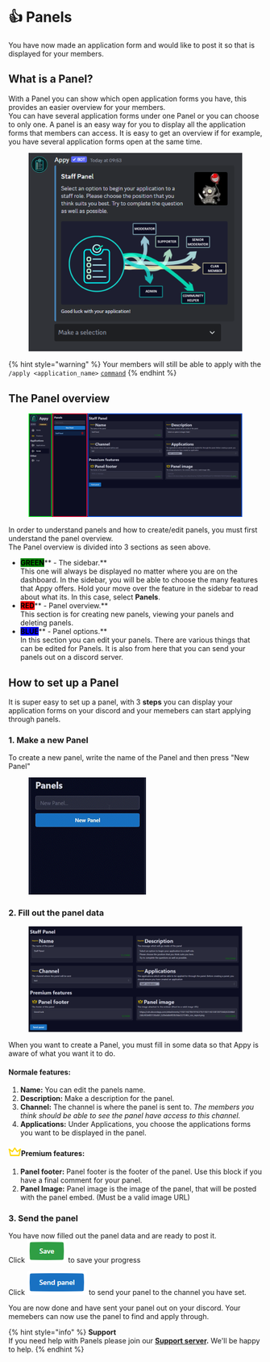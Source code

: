 # 👍 Panels

You have now made an application form and would like to post it so that is displayed for your members.

## What is a Panel?&#x20;

With a Panel you can show which open application forms you have, this provides an easier overview for your members.\
You can have several application forms under one Panel or you can choose to only one. A panel is an easy way for you to display all the application forms that members can access. It is easy to get an overview if for example, you have several application forms open at the same time.

<figure><img src="../../.gitbook/assets/Panel Exampel.png" alt=""><figcaption></figcaption></figure>

{% hint style="warning" %}
Your members will still be able to apply with the `/apply <application_name>` [`command`](../../resources/commands.md)&#x20;
{% endhint %}

## The Panel overview

<figure><img src="../../.gitbook/assets/Panel Overview.png" alt=""><figcaption></figcaption></figure>

In order to understand panels and how to create/edit panels, you must first understand the panel overview.\
The Panel overview is divided into 3 sections as seen above.

* <mark style="background-color:green;">**GREEN**</mark>** - The sidebar.** \
  This one will always be displayed no matter where you are on the dashboard. In the sidebar, you will be able to choose the many features that Appy offers. Hold your move over the feature in the sidebar to read about what its. In this case, select **Panels**.&#x20;
* <mark style="background-color:red;">**RED**</mark>** - Panel overview.** \
  This section is for creating new panels, viewing your panels and deleting panels.
* <mark style="background-color:blue;">**BLUE**</mark>** - Panel options.** \
  In this section you can edit your panels. There are various things that can be edited for Panels. It is also from here that you can send your panels out on a discord server.

## How to set up a Panel&#x20;

It is super easy to set up a panel, with 3 **steps** you can display your application forms on your discord and your memebers can start applying through panels.

### 1. Make a new Panel

To create a new panel, write the name of the Panel and then press "New Panel"&#x20;

<figure><img src="../../.gitbook/assets/New Panel NEW GIF.gif" alt=""><figcaption></figcaption></figure>

### 2. Fill out the panel data&#x20;

<figure><img src="../../.gitbook/assets/Panel data.png" alt=""><figcaption></figcaption></figure>

When you want to create a Panel, you must fill in some data so that Appy is aware of what you want it to do.

#### Normale features:

1. **Name:** You can edit the panels name.
2. **Description:** Make a description for the panel.&#x20;
3. **Channel:** The channel is where the panel is sent to. _The members you think should be able to see the panel have access to this channel._
4. **Applications:** Under Applications, you choose the applications forms you want to be displayed in the panel.&#x20;

#### ![](../../.gitbook/assets/Crown.png)Premium features:&#x20;

1. **Panel footer:** Panel footer is the footer of the panel. Use this block if you have a final comment for your panel.
2. **Panel Image:** Panel image is the image of the panel, that will be posted with the panel embed. (Must be a valid image URL)

### 3. Send the panel

You have now filled out the panel data and are ready to post it. \
Click ![](../../.gitbook/assets/Save) to save your progress

Click ![](<../../.gitbook/assets/Send panel>) to send your panel to the channel you have set.&#x20;

You are now done and have sent your panel out on your discord. Your memebers can now use the panel to find and apply through.&#x20;

{% hint style="info" %}
**Support**\
If you need help with Panels please join our [**Support server**](https://discord.com/invite/bDmc55c6zY)**.** We'll be happy to help.
{% endhint %}

